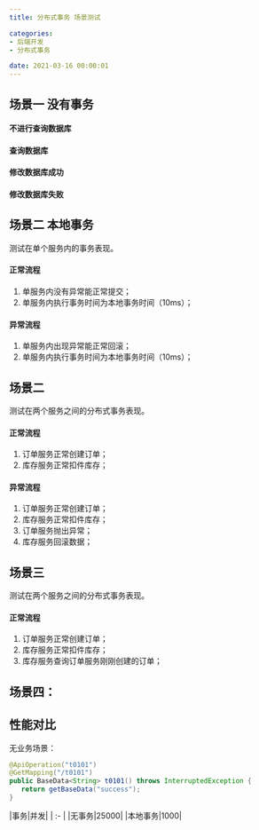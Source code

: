 ```yaml
---
title: 分布式事务 场景测试

categories:
- 后端开发
- 分布式事务

date: 2021-03-16 00:00:01
---
```

## 场景一 没有事务
#### 不进行查询数据库

#### 查询数据库

#### 修改数据库成功

#### 修改数据库失败

## 场景二 本地事务
测试在单个服务内的事务表现。

#### 正常流程
1. 单服务内没有异常能正常提交；
1. 单服务内执行事务时间为本地事务时间（10ms）；

#### 异常流程
1. 单服务内出现异常能正常回滚；
1. 单服务内执行事务时间为本地事务时间（10ms）；

## 场景二
测试在两个服务之间的分布式事务表现。

#### 正常流程
1. 订单服务正常创建订单；
1. 库存服务正常扣件库存；

#### 异常流程
1. 订单服务正常创建订单；
1. 库存服务正常扣件库存；
1. 订单服务抛出异常；
1. 库存服务回滚数据；

## 场景三
测试在两个服务之间的分布式事务表现。

#### 正常流程
1. 订单服务正常创建订单；
1. 库存服务正常扣件库存；
1. 库存服务查询订单服务刚刚创建的订单；

## 场景四：

## 性能对比
无业务场景：

```java
@ApiOperation("t0101")
@GetMapping("/t0101")
public BaseData<String> t0101() throws InterruptedException {
   return getBaseData("success");
}
```

|事务|并发|
| :- |
|无事务|25000|
|本地事务|1000|